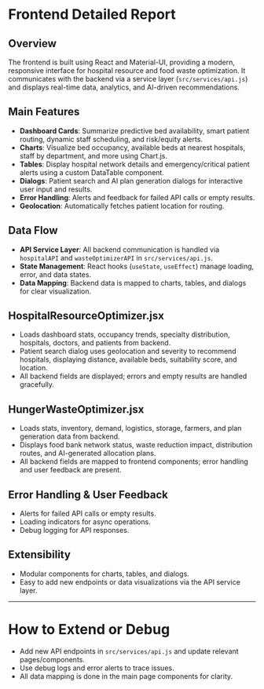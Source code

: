 # Frontend Detailed Report

## Overview
The frontend is built using React and Material-UI, providing a modern, responsive interface for hospital resource and food waste optimization. It communicates with the backend via a service layer (`src/services/api.js`) and displays real-time data, analytics, and AI-driven recommendations.

## Main Features
- **Dashboard Cards**: Summarize predictive bed availability, smart patient routing, dynamic staff scheduling, and risk/equity alerts.
- **Charts**: Visualize bed occupancy, available beds at nearest hospitals, staff by department, and more using Chart.js.
- **Tables**: Display hospital network details and emergency/critical patient alerts using a custom DataTable component.
- **Dialogs**: Patient search and AI plan generation dialogs for interactive user input and results.
- **Error Handling**: Alerts and feedback for failed API calls or empty results.
- **Geolocation**: Automatically fetches patient location for routing.

## Data Flow
- **API Service Layer**: All backend communication is handled via `hospitalAPI` and `wasteOptimizerAPI` in `src/services/api.js`.
- **State Management**: React hooks (`useState`, `useEffect`) manage loading, error, and data states.
- **Data Mapping**: Backend data is mapped to charts, tables, and dialogs for clear visualization.

## HospitalResourceOptimizer.jsx
- Loads dashboard stats, occupancy trends, specialty distribution, hospitals, doctors, and patients from backend.
- Patient search dialog uses geolocation and severity to recommend hospitals, displaying distance, available beds, suitability score, and location.
- All backend fields are displayed; errors and empty results are handled gracefully.

## HungerWasteOptimizer.jsx
- Loads stats, inventory, demand, logistics, storage, farmers, and plan generation data from backend.
- Displays food bank network status, waste reduction impact, distribution routes, and AI-generated allocation plans.
- All backend fields are mapped to frontend components; error handling and user feedback are present.

## Error Handling & User Feedback
- Alerts for failed API calls or empty results.
- Loading indicators for async operations.
- Debug logging for API responses.

## Extensibility
- Modular components for charts, tables, and dialogs.
- Easy to add new endpoints or data visualizations via the API service layer.

---

# How to Extend or Debug
- Add new API endpoints in `src/services/api.js` and update relevant pages/components.
- Use debug logs and error alerts to trace issues.
- All data mapping is done in the main page components for clarity.
